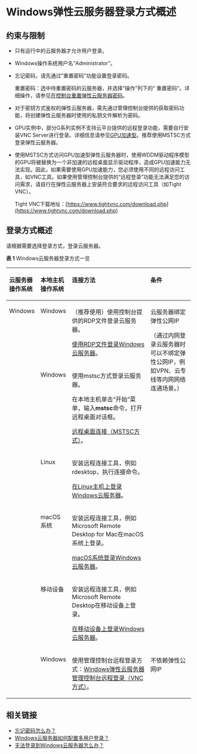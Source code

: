 # Windows弹性云服务器登录方式概述<a name="ZH-CN_TOPIC_0092494943"></a>

## 约束与限制<a name="section2984424226"></a>

-   只有运行中的云服务器才允许用户登录。
-   Windows操作系统用户名“Administrator”。
-   忘记密码，请先通过“重置密码”功能设置登录密码。

    重置密码：选中待重置密码的云服务器，并选择“操作”列下的“ 重置密码”。详细操作，请参见[在控制台重置弹性云服务器密码](在控制台重置弹性云服务器密码.md)。

-   对于密钥方式鉴权的弹性云服务器，需先通过管理控制台提供的获取密码功能，将创建弹性云服务器时使用的私钥文件解析为密码。
-   GPU实例中，部分G系列实例不支持云平台提供的远程登录功能，需要自行安装VNC Server进行登录。详细信息请参见[GPU加速型](https://support.huaweicloud.com/productdesc-ecs/ecs_01_0045.html)。推荐使用MSTSC方式登录弹性云服务器。
-   使用MSTSC方式访问GPU加速型弹性云服务器时，使用WDDM驱动程序模型的GPU将被替换为一个非加速的远程桌面显示驱动程序，造成GPU加速能力无法实现。因此，如果需要使用GPU加速能力，您必须使用不同的远程访问工具，如VNC工具。如果使用管理控制台提供的“远程登录”功能无法满足您的访问需求，请自行在弹性云服务器上安装符合要求的远程访问工具（如Tight VNC）。

    Tight VNC下载地址：[https://www.tightvnc.com/download.php](https://www.tightvnc.com/download.php)


## 登录方式概述<a name="section15582182172010"></a>

请根据需要选择登录方式，登录云服务器。

**表 1**  Windows云服务器登录方式一览

<a name="table12628192415452"></a>
<table><thead align="left"><tr id="row15628122474517"><th class="cellrowborder" valign="top" width="15.101510151015102%" id="mcps1.2.5.1.1"><p id="p166281424144510"><a name="p166281424144510"></a><a name="p166281424144510"></a><span id="text78465201196"><a name="text78465201196"></a><a name="text78465201196"></a>云服务器</span>操作系统</p>
</th>
<th class="cellrowborder" valign="top" width="14.4014401440144%" id="mcps1.2.5.1.2"><p id="p106281624174516"><a name="p106281624174516"></a><a name="p106281624174516"></a>本地主机操作系统</p>
</th>
<th class="cellrowborder" valign="top" width="45.604560456045604%" id="mcps1.2.5.1.3"><p id="p176280245459"><a name="p176280245459"></a><a name="p176280245459"></a>连接方法</p>
</th>
<th class="cellrowborder" valign="top" width="24.892489248924893%" id="mcps1.2.5.1.4"><p id="p31268429168"><a name="p31268429168"></a><a name="p31268429168"></a>条件</p>
</th>
</tr>
</thead>
<tbody><tr id="row716575515812"><td class="cellrowborder" rowspan="6" valign="top" width="15.101510151015102%" headers="mcps1.2.5.1.1 "><p id="p81651855380"><a name="p81651855380"></a><a name="p81651855380"></a>Windows</p>
</td>
<td class="cellrowborder" valign="top" width="14.4014401440144%" headers="mcps1.2.5.1.2 "><p id="p9165355081"><a name="p9165355081"></a><a name="p9165355081"></a>Windows</p>
</td>
<td class="cellrowborder" valign="top" width="45.604560456045604%" headers="mcps1.2.5.1.3 "><p id="p2971015171814"><a name="p2971015171814"></a><a name="p2971015171814"></a>（推荐使用）使用控制台提供的RDP文件登录<span id="text5811540161911"><a name="text5811540161911"></a><a name="text5811540161911"></a>云服务器</span>。</p>
<p id="p1816517551783"><a name="p1816517551783"></a><a name="p1816517551783"></a><a href="使用RDP文件登录Windows云服务器.md">使用RDP文件登录Windows云服务器</a>。</p>
</td>
<td class="cellrowborder" rowspan="5" valign="top" width="24.892489248924893%" headers="mcps1.2.5.1.4 "><p id="p196451914171"><a name="p196451914171"></a><a name="p196451914171"></a><span id="text173429117197"><a name="text173429117197"></a><a name="text173429117197"></a>云服务器</span>绑定<span id="text152848152188"><a name="text152848152188"></a><a name="text152848152188"></a>弹性公网IP</span></p>
<p id="p109678294370"><a name="p109678294370"></a><a name="p109678294370"></a>（通过内网登录<span id="text15207159121916"><a name="text15207159121916"></a><a name="text15207159121916"></a>云服务器</span>时可以不绑定弹性公网IP，例如VPN、云专线等内网网络连通场景。）</p>
</td>
</tr>
<tr id="row936071901815"><td class="cellrowborder" valign="top" headers="mcps1.2.5.1.1 "><p id="p2361319191814"><a name="p2361319191814"></a><a name="p2361319191814"></a>Windows</p>
</td>
<td class="cellrowborder" valign="top" headers="mcps1.2.5.1.2 "><p id="p6756423191411"><a name="p6756423191411"></a><a name="p6756423191411"></a>使用mstsc方式登录<span id="text12191134417192"><a name="text12191134417192"></a><a name="text12191134417192"></a>云服务器</span>。</p>
<p id="p16756723121413"><a name="p16756723121413"></a><a name="p16756723121413"></a>在本地主机单击“开始”菜单，输入<strong id="b14756102317142"><a name="b14756102317142"></a><a name="b14756102317142"></a>mstsc</strong>命令，打开远程桌面对话框。</p>
<p id="p3825173141916"><a name="p3825173141916"></a><a name="p3825173141916"></a><a href="远程桌面连接（MSTSC方式）.md">远程桌面连接（MSTSC方式）</a>。</p>
</td>
</tr>
<tr id="row675410233182"><td class="cellrowborder" valign="top" headers="mcps1.2.5.1.1 "><p id="p1575442311815"><a name="p1575442311815"></a><a name="p1575442311815"></a>Linux</p>
</td>
<td class="cellrowborder" valign="top" headers="mcps1.2.5.1.2 "><p id="p17754623141813"><a name="p17754623141813"></a><a name="p17754623141813"></a>安装远程连接工具，例如rdesktop，执行连接命令。</p>
<p id="p1116112813566"><a name="p1116112813566"></a><a name="p1116112813566"></a><a href="在Linux主机上登录Windows云服务器.md">在Linux主机上登录Windows云服务器</a>。</p>
</td>
</tr>
<tr id="row20754202301818"><td class="cellrowborder" valign="top" headers="mcps1.2.5.1.1 "><p id="p575416238183"><a name="p575416238183"></a><a name="p575416238183"></a>macOS系统</p>
</td>
<td class="cellrowborder" valign="top" headers="mcps1.2.5.1.2 "><p id="p4953317122213"><a name="p4953317122213"></a><a name="p4953317122213"></a>安装远程连接工具，例如Microsoft Remote Desktop for Mac在macOS系统上登录。</p>
<p id="p2754523141820"><a name="p2754523141820"></a><a name="p2754523141820"></a><a href="macOS系统登录Windows云服务器.md">macOS系统登录Windows云服务器</a>。</p>
</td>
</tr>
<tr id="row12754112311185"><td class="cellrowborder" valign="top" headers="mcps1.2.5.1.1 "><p id="p1775462381810"><a name="p1775462381810"></a><a name="p1775462381810"></a>移动设备</p>
</td>
<td class="cellrowborder" valign="top" headers="mcps1.2.5.1.2 "><p id="p20436453224"><a name="p20436453224"></a><a name="p20436453224"></a>安装远程连接工具，例如Microsoft Remote Desktop在移动设备上登录。</p>
<p id="p117543231189"><a name="p117543231189"></a><a name="p117543231189"></a><a href="在移动设备上登录Windows云服务器.md">在移动设备上登录Windows云服务器</a>。</p>
</td>
</tr>
<tr id="row11628142404520"><td class="cellrowborder" valign="top" headers="mcps1.2.5.1.1 "><p id="p5628324104515"><a name="p5628324104515"></a><a name="p5628324104515"></a>Windows</p>
</td>
<td class="cellrowborder" valign="top" headers="mcps1.2.5.1.2 "><p id="p1628172413458"><a name="p1628172413458"></a><a name="p1628172413458"></a>使用管理控制台远程登录方式：<a href="Windows弹性云服务器管理控制台远程登录（VNC方式）.md">Windows弹性云服务器管理控制台远程登录（VNC方式）</a>。</p>
</td>
<td class="cellrowborder" valign="top" headers="mcps1.2.5.1.3 "><p id="p4667354174911"><a name="p4667354174911"></a><a name="p4667354174911"></a>不依赖<span id="text1436074610173"><a name="text1436074610173"></a><a name="text1436074610173"></a>弹性公网IP</span></p>
</td>
</tr>
</tbody>
</table>

## 相关链接<a name="section2826432183510"></a>

-   [忘记密码怎么办？](密码使用场景介绍.md)
-   [Windows云服务器如何配置多用户登录？](https://support.huaweicloud.com/trouble-ecs/ecs_trouble_0900.html)
-   [无法登录到Windows云服务器怎么办？](https://support.huaweicloud.com/ecs_faq/zh-cn_topic_0018073217.html)

